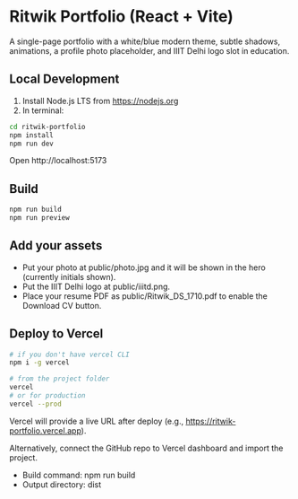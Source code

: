 # Ritwik Portfolio (React + Vite)

A single-page portfolio with a white/blue modern theme, subtle shadows, animations, a profile photo placeholder, and IIIT Delhi logo slot in education.

## Local Development

1) Install Node.js LTS from https://nodejs.org
2) In terminal:
```bash
cd ritwik-portfolio
npm install
npm run dev
```
Open http://localhost:5173

## Build
```bash
npm run build
npm run preview
```

## Add your assets
- Put your photo at public/photo.jpg and it will be shown in the hero (currently initials shown).
- Put the IIIT Delhi logo at public/iiitd.png.
- Place your resume PDF as public/Ritwik_DS_1710.pdf to enable the Download CV button.

## Deploy to Vercel
```bash
# if you don't have vercel CLI
npm i -g vercel

# from the project folder
vercel
# or for production
vercel --prod
```
Vercel will provide a live URL after deploy (e.g., https://ritwik-portfolio.vercel.app).

Alternatively, connect the GitHub repo to Vercel dashboard and import the project.
- Build command: npm run build
- Output directory: dist
